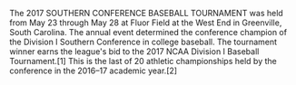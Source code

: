 The 2017 SOUTHERN CONFERENCE BASEBALL TOURNAMENT was held from May 23 through May 28 at Fluor Field at the West End in Greenville, South Carolina. The annual event determined the conference champion of the Division I Southern Conference in college baseball. The tournament winner earns the league's bid to the 2017 NCAA Division I Baseball Tournament.[1] This is the last of 20 athletic championships held by the conference in the 2016–17 academic year.[2]
